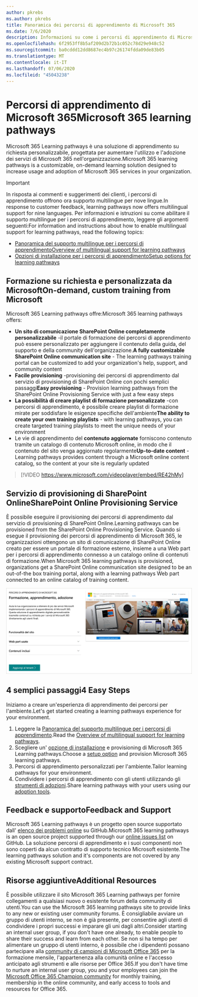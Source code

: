 ```yaml
---
author: pkrebs
ms.author: pkrebs
title: Panoramica dei percorsi di apprendimento di Microsoft 365
ms.date: 7/6/2020
description: Informazioni su come i percorsi di apprendimento di Microsoft 365 possono accelerare l'utilizzo e l'adozione dei servizi di Microsoft 365 nell'organizzazione. I percorsi di apprendimento includono una Web part di SharePoint Online personalizzata e un sito di formazione per la comunicazione di SharePoint Online moderno che può essere facilmente eseguito per il provisioning del tenant Microsoft 365.
ms.openlocfilehash: 6f2953ff8b5af209d2b72b1c052c78d29e948c52
ms.sourcegitcommit: ba0cddd12dd8687ec4b97c26174fdda09de83b05
ms.translationtype: MT
ms.contentlocale: it-IT
ms.lasthandoff: 07/06/2020
ms.locfileid: "45043238"
---
```

# <a name="microsoft-365-learning-pathways"></a><span data-ttu-id="da44f-104">Percorsi di apprendimento di Microsoft 365</span><span class="sxs-lookup"><span data-stu-id="da44f-104">Microsoft 365 learning pathways</span></span> 
<span data-ttu-id="da44f-105">Microsoft 365 Learning pathways è una soluzione di apprendimento su richiesta personalizzabile, progettata per aumentare l'utilizzo e l'adozione dei servizi di Microsoft 365 nell'organizzazione.</span><span class="sxs-lookup"><span data-stu-id="da44f-105">Microsoft 365 learning pathways is a customizable, on-demand learning solution designed to increase usage and adoption of Microsoft 365 services in your organization.</span></span>    

> [!IMPORTANT]
> <span data-ttu-id="da44f-106">In risposta ai commenti e suggerimenti dei clienti, i percorsi di apprendimento offrono ora supporto multilingue per nove lingue.</span><span class="sxs-lookup"><span data-stu-id="da44f-106">In response to customer feedback, learning pathways now offers multilingual support for nine languages.</span></span> <span data-ttu-id="da44f-107">Per informazioni e istruzioni su come abilitare il supporto multilingue per i percorsi di apprendimento, leggere gli argomenti seguenti:</span><span class="sxs-lookup"><span data-stu-id="da44f-107">For information and instructions about how to enable multilingual support for learning pathways, read the following topics:</span></span> 
>- [<span data-ttu-id="da44f-108">Panoramica del supporto multilingue per i percorsi di apprendimento</span><span class="sxs-lookup"><span data-stu-id="da44f-108">Overview of multilingual support for learning pathways</span></span>](custom_overview_ml.md) 
>- [<span data-ttu-id="da44f-109">Opzioni di installazione per i percorsi di apprendimento</span><span class="sxs-lookup"><span data-stu-id="da44f-109">Setup options for learning pathways</span></span>](custom_setupoptions.md)  

## <a name="on-demand-custom-training-from-microsoft"></a><span data-ttu-id="da44f-110">Formazione su richiesta e personalizzata da Microsoft</span><span class="sxs-lookup"><span data-stu-id="da44f-110">On-demand, custom training from Microsoft</span></span>

<span data-ttu-id="da44f-111">Microsoft 365 Learning pathways offre:</span><span class="sxs-lookup"><span data-stu-id="da44f-111">Microsoft 365 learning pathways offers:</span></span>

- <span data-ttu-id="da44f-112">**Un sito di comunicazione SharePoint Online completamente personalizzabile** -il portale di formazione dei percorsi di apprendimento può essere personalizzato per aggiungere il contenuto della guida, del supporto e della community dell'organizzazione.</span><span class="sxs-lookup"><span data-stu-id="da44f-112">**A fully customizable SharePoint Online communication site** - The learning pathways training portal can be customized to add your organization's help, support, and community content</span></span>
- <span data-ttu-id="da44f-113">**Facile provisioning** -provisioning dei percorsi di apprendimento dal servizio di provisioning di SharePoint Online con pochi semplici passaggi</span><span class="sxs-lookup"><span data-stu-id="da44f-113">**Easy provisioning** - Provision learning pathways from the SharePoint Online Provisioning Service with just a few easy steps</span></span>
- <span data-ttu-id="da44f-114">**La possibilità di creare playlist di formazione personalizzate** -con percorsi di apprendimento, è possibile creare playlist di formazione mirate per soddisfare le esigenze specifiche dell'ambiente</span><span class="sxs-lookup"><span data-stu-id="da44f-114">**The ability to create your own training playlists** - with learning pathways, you can create targeted training playlists to meet the unique needs of your environment</span></span>
- <span data-ttu-id="da44f-115">Le vie di apprendimento del **contenuto aggiornate** forniscono contenuto tramite un catalogo di contenuto Microsoft online, in modo che il contenuto del sito venga aggiornato regolarmente</span><span class="sxs-lookup"><span data-stu-id="da44f-115">**Up-to-date content** - Learning pathways provides content through a Microsoft online content catalog, so the content at your site is regularly updated</span></span>

> [!VIDEO https://www.microsoft.com/videoplayer/embed/RE42hMy]

## <a name="sharepoint-online-provisioning-service"></a><span data-ttu-id="da44f-116">Servizio di provisioning di SharePoint Online</span><span class="sxs-lookup"><span data-stu-id="da44f-116">SharePoint Online Provisioning Service</span></span> 
<span data-ttu-id="da44f-117">È possibile eseguire il provisioning dei percorsi di apprendimento dal servizio di provisioning di SharePoint Online.</span><span class="sxs-lookup"><span data-stu-id="da44f-117">Learning pathways can be provisioned from the SharePoint Online Provisioning Service.</span></span> <span data-ttu-id="da44f-118">Quando si esegue il provisioning dei percorsi di apprendimento di Microsoft 365, le organizzazioni ottengono un sito di comunicazione di SharePoint Online creato per essere un portale di formazione esterno, insieme a una Web part per i percorsi di apprendimento connesso a un catalogo online di contenuti di formazione.</span><span class="sxs-lookup"><span data-stu-id="da44f-118">When Microsoft 365 learning pathways is provisioned, organizations get a SharePoint Online communication site designed to be an out-of-the box training portal, along with a learning pathways Web part connected to an online catalog of training content.</span></span> 

![cg-provision.png](media/cg-provision.png)

## <a name="4-easy-steps"></a><span data-ttu-id="da44f-120">4 semplici passaggi</span><span class="sxs-lookup"><span data-stu-id="da44f-120">4 Easy Steps</span></span>
<span data-ttu-id="da44f-121">Iniziamo a creare un'esperienza di apprendimento dei percorsi per l'ambiente.</span><span class="sxs-lookup"><span data-stu-id="da44f-121">Let's get started creating a learning pathways experience for your environment.</span></span>
1. <span data-ttu-id="da44f-122">Leggere la [Panoramica del supporto multilingue per i percorsi di apprendimento](custom_overview_ml.md).</span><span class="sxs-lookup"><span data-stu-id="da44f-122">Read the [Overview of multilingual support for learning pathways](custom_overview_ml.md).</span></span> 
2. <span data-ttu-id="da44f-123">Scegliere un' [opzione di installazione](custom_setupoptions.md) e provisioning di Microsoft 365 Learning pathways.</span><span class="sxs-lookup"><span data-stu-id="da44f-123">Choose a [setup option](custom_setupoptions.md) and provision Microsoft 365 learning pathways.</span></span>  
3. <span data-ttu-id="da44f-124">Percorsi di apprendimento personalizzati per l'ambiente.</span><span class="sxs-lookup"><span data-stu-id="da44f-124">Tailor learning pathways for your environment.</span></span>
4. <span data-ttu-id="da44f-125">Condividere i percorsi di apprendimento con gli utenti utilizzando gli [strumenti di adozioni](driveadoption.md).</span><span class="sxs-lookup"><span data-stu-id="da44f-125">Share learning pathways with your users using our [adoption tools](driveadoption.md).</span></span>

## <a name="feedback-and-support"></a><span data-ttu-id="da44f-126">Feedback e supporto</span><span class="sxs-lookup"><span data-stu-id="da44f-126">Feedback and Support</span></span>

<span data-ttu-id="da44f-127">Microsoft 365 Learning pathways è un progetto open source supportato dall' [elenco dei problemi online](https://aka.ms/CustomLearningHelp) su GitHub.</span><span class="sxs-lookup"><span data-stu-id="da44f-127">Microsoft 365 learning pathways is an open source project supported through our [online issues list](https://aka.ms/CustomLearningHelp) on GitHub.</span></span> <span data-ttu-id="da44f-128">La soluzione percorsi di apprendimento e i suoi componenti non sono coperti da alcun contratto di supporto tecnico Microsoft esistente.</span><span class="sxs-lookup"><span data-stu-id="da44f-128">The learning pathways solution and it's components are not covered by any existing Microsoft support contract.</span></span>  

## <a name="additional-resources"></a><span data-ttu-id="da44f-129">Risorse aggiuntive</span><span class="sxs-lookup"><span data-stu-id="da44f-129">Additional Resources</span></span>
<span data-ttu-id="da44f-130">È possibile utilizzare il sito Microsoft 365 Learning pathways per fornire collegamenti a qualsiasi nuovo o esistente forum della community di utenti.</span><span class="sxs-lookup"><span data-stu-id="da44f-130">You can use the Microsoft 365 learning pathways site to provide links to any new or existing user community forums.</span></span> <span data-ttu-id="da44f-131">È consigliabile avviare un gruppo di utenti interno, se non è già presente, per consentire agli utenti di condividere i propri successi e imparare gli uni dagli altri.</span><span class="sxs-lookup"><span data-stu-id="da44f-131">Consider starting an internal user group, if you don't have one already, to enable people to share their success and learn from each other.</span></span>  <span data-ttu-id="da44f-132">Se non si ha tempo per alimentare un gruppo di utenti interno, è possibile che i dipendenti possano partecipare alla [community di campioni di Microsoft Office 365](https://aka.ms/O365Champions) per la formazione mensile, l'appartenenza alla comunità online e l'accesso anticipato agli strumenti e alle risorse per Office 365.</span><span class="sxs-lookup"><span data-stu-id="da44f-132">If you don't have time to nurture an internal user group, you and your employees can join the [Microsoft Office 365 Champion community](https://aka.ms/O365Champions) for monthly training, membership in the online community, and early access to tools and resources for Office 365.</span></span>